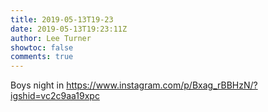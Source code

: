 ```yaml
---
title: 2019-05-13T19-23
date: 2019-05-13T19:23:11Z
author: Lee Turner
showtoc: false
comments: true
---
```


Boys night in https://www.instagram.com/p/Bxag_rBBHzN/?igshid=vc2c9aa19xpc

